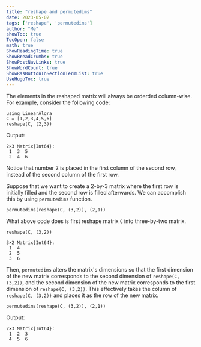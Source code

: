 ```yaml
---
title: "reshape and permutedims" 
date: 2023-05-02
tags: ['reshape', 'permutedims']
author: "Me"
showToc: true
TocOpen: false
math: true
ShowReadingTime: true
ShowBreadCrumbs: true
ShowPostNavLinks: true
ShowWordCount: true
ShowRssButtonInSectionTermList: true
UseHugoToc: true
---
```


The elements in the reshaped matrix will always be orderded column-wise.  For example, consider the following code:
```
using LinearAlgra 
C = [1,2,3,4,5,6]
reshape(C, (2,3))
```

Output:
```
2×3 Matrix{Int64}:
 1  3  5
 2  4  6
```

Notice that number 2 is placed in the first column of the second row, instead of the second column of the first row. 

Suppose that we want to create a 2-by-3 matrix where the first row is initially filled and the second row is filled afterwards. We can accomplish this by using `permutedims` function. 
```
permutedims(reshape(C, (3,2)), (2,1))
```

What above code does is first reshape matrix `C` into three-by-two matrix. 

```
reshape(C, (3,2))
```

```
3×2 Matrix{Int64}:
 1  4
 2  5
 3  6
```

Then, `permutedims` alters the matrix's dimensions so that the first dimension of the new matrix corresponds to the second dimension of `reshape(C, (3,2))`, and the second dimension of the new matrix corresponds to the first dimension of `reshape(C, (3,2))`. This effectively takes the column of `reshape(C, (3,2))` and places it as the row of the new matrix.

```
permutedims(reshape(C, (3,2)), (2,1))
```

Output:
```
2×3 Matrix{Int64}:
 1  2  3
 4  5  6
```